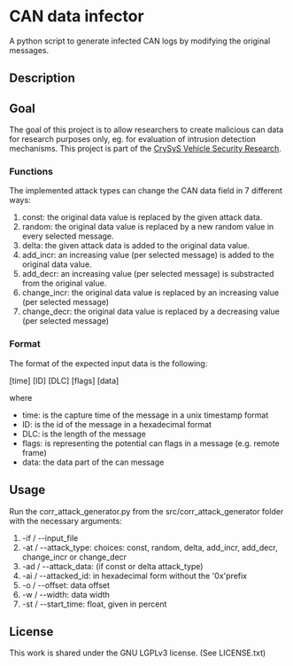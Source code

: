 # CAN data infector

A python script to generate infected CAN logs by modifying the original messages.

## Description

## Goal

The goal of this project is to allow researchers to create malicious can data for research purposes only, eg. for evaluation of intrusion detection mechanisms. This project is part of the [CrySyS Vehicle Security Research](https://www.crysys.hu/research/vehicle-security).

### Functions
The implemented attack types can change the CAN data field in 7 different ways:

1. const: the original data value is replaced by the given attack data.
2. random: the original data value is replaced by a new random value in every selected message.
3. delta: the given attack data is added to the original data value.
4. add_incr: an increasing value (per selected message) is added to the original data value.
5. add_decr: an increasing value (per selected message) is substracted from the original value.
6. change_incr: the original data value is replaced by an increasing value (per selected message)
7. change_decr: the original data value is replaced by a decreasing value (per selected message)

### Format
The format of the expected input data is the following:

[time] [ID] [DLC] [flags] [data]

where

* time: is the capture time of the message in a unix timestamp format
* ID: is the id of the message in a hexadecimal format
* DLC: is the length of the message
* flags: is representing the potential can flags in a message (e.g. remote frame)
* data: the data part of the can message

## Usage
Run the corr_attack_generator.py from the src/corr_attack_generator folder with the necessary arguments:

1. -if   / --input_file
2. -at   / --attack_type:  choices: const, random, delta, add_incr, add_decr, change_incr or change_decr
3. -ad   / --attack_data:  (if const or delta attack_type)
4. -ai   / --attacked_id:  in hexadecimal form without the '0x'prefix
5. -o    / --offset:       data offset
6. -w    / --width:        data width 
7. -st   / --start_time:   float, given in percent
    
## License
This work is shared under the GNU LGPLv3 license. (See LICENSE.txt)
